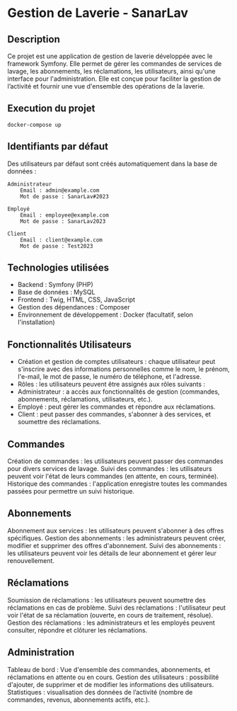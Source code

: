 
# Gestion de Laverie - SanarLav

## Description

Ce projet est une application de gestion de laverie développée avec le framework Symfony. Elle permet de gérer les commandes de services de lavage, les abonnements, les réclamations, les utilisateurs, ainsi qu'une interface pour l'administration. Elle est conçue pour faciliter la gestion de l’activité et fournir une vue d'ensemble des opérations de la laverie.

## Execution du projet
    docker-compose up 


## Identifiants par défaut

Des utilisateurs par défaut sont créés automatiquement dans la base de données :

    Administrateur
        Email : admin@example.com
        Mot de passe : SanarLav#2023

    Employé
        Email : employee@example.com
        Mot de passe : SanarLav2023

    Client
        Email : client@example.com
        Mot de passe : Test2023

## Technologies utilisées

* Backend : Symfony (PHP)
* Base de données : MySQL
* Frontend : Twig, HTML, CSS, JavaScript
* Gestion des dépendances : Composer
* Environnement de développement : Docker (facultatif, selon l'installation)

## Fonctionnalités Utilisateurs

 * Création et gestion de comptes utilisateurs : chaque utilisateur peut s'inscrire avec des informations personnelles comme le nom, le prénom, l'e-mail, le mot de passe, le numéro de téléphone, et l'adresse.
 * Rôles : les utilisateurs peuvent être assignés aux rôles suivants :
 * Administrateur : a accès aux fonctionnalités de gestion (commandes, abonnements, réclamations, utilisateurs, etc.).
* Employé : peut gérer les commandes et répondre aux réclamations.
* Client : peut passer des commandes, s'abonner à des services, et soumettre des réclamations.

## Commandes

Création de commandes : les utilisateurs peuvent passer des commandes pour divers services de lavage.
Suivi des commandes : les utilisateurs peuvent voir l'état de leurs commandes (en attente, en cours, terminée).
Historique des commandes : l'application enregistre toutes les commandes passées pour permettre un suivi historique.

## Abonnements

Abonnement aux services : les utilisateurs peuvent s'abonner à des offres spécifiques.
Gestion des abonnements : les administrateurs peuvent créer, modifier et supprimer des offres d'abonnement.
Suivi des abonnements : les utilisateurs peuvent voir les détails de leur abonnement et gérer leur renouvellement.

## Réclamations

Soumission de réclamations : les utilisateurs peuvent soumettre des réclamations en cas de problème.
Suivi des réclamations : l'utilisateur peut voir l'état de sa réclamation (ouverte, en cours de traitement, résolue).
Gestion des réclamations : les administrateurs et les employés peuvent consulter, répondre et clôturer les réclamations.

## Administration

Tableau de bord : Vue d'ensemble des commandes, abonnements, et réclamations en attente ou en cours.
Gestion des utilisateurs : possibilité d'ajouter, de supprimer et de modifier les informations des utilisateurs.
Statistiques : visualisation des données de l’activité (nombre de commandes, revenus, abonnements actifs, etc.).

